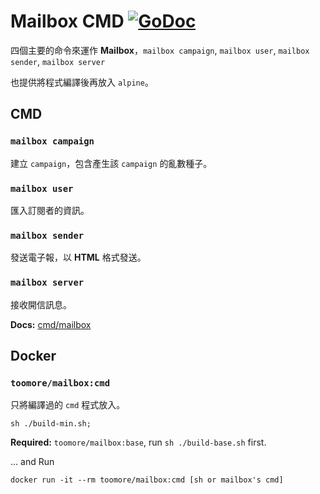 Mailbox CMD [![GoDoc](https://godoc.org/github.com/toomore/mailbox/cmd?status.svg)](https://godoc.org/github.com/toomore/mailbox/cmd)
============

四個主要的命令來運作 **Mailbox**，`mailbox campaign`, `mailbox user`,
`mailbox sender`, `mailbox server`

也提供將程式編譯後再放入 `alpine`。

CMD
----

### `mailbox campaign`
建立 `campaign`，包含產生該 `campaign` 的亂數種子。

### `mailbox user`
匯入訂閱者的資訊。

### `mailbox sender`
發送電子報，以 **HTML** 格式發送。

### `mailbox server`
接收開信訊息。

**Docs:** [cmd/mailbox](cmd/mailbox.md)

Docker
-------

### `toomore/mailbox:cmd`
只將編譯過的 `cmd` 程式放入。

    sh ./build-min.sh;

**Required:** `toomore/mailbox:base`, run `sh ./build-base.sh` first.

... and Run

    docker run -it --rm toomore/mailbox:cmd [sh or mailbox's cmd]
